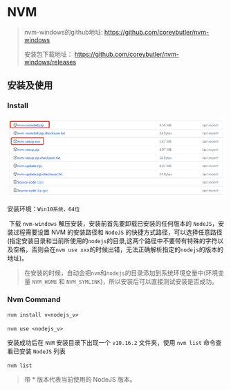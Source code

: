 # NVM



> nvm-windows的github地址: https://github.com/coreybutler/nvm-windows 
>
> 安装包下载地址： https://github.com/coreybutler/nvm-windows/releases



##  安装及使用



### Install

![image-20230509120957929](.\images\image-20230509120957929.png)

安装环境：`Win10系统，64位`

​		下载 `nvm-windows` 解压安装，安装前首先要卸载已安装的任何版本的 `NodeJS`，安装过程需要设置 NVM 的安装路径和 `NodeJS` 的快捷方式路径，可以选择任意路径(指定安装目录和当前所使用的`nodejs`的目录,这两个路径中不要带有特殊的字符以及空格，否则会在`nvm use xxx`的时候出错，无法正确解析指定的`nodejs`的版本的地址)。

> 在安装的时候，自动会把`nvm`和`nodejs`的目录添加到系统环境变量中(环境变量 `NVM_HOME` 和 `NVM_SYMLINK`)，所以安装后可以直接测试安装是否成功。



### Nvm Command

```shell
nvm install v<nodejs_v>

nvm use <nodejs_v>
```

安装成功后在 `NVM` 安装目录下出现一个 `v10.16.2` 文件夹，使用 `nvm list` 命令查看已安装 `NodeJS` 列表

`nvm list` 

> 带 * 版本代表当前使用的 NodeJS 版本。